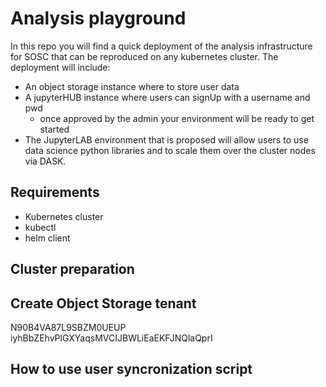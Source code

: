 # Analysis playground

In this repo you will find a quick deployment of the analysis infrastructure for SOSC that can be reproduced on any kubernetes cluster.
The deployment will include:

- An object storage instance where to store user data
- A jupyterHUB instance where users can signUp with a username and pwd
  - once approved by the admin your environment will be ready to get started
- The JupyterLAB environment that is proposed will allow users to use data science python libraries and to scale them over the cluster nodes via DASK.

## Requirements

- Kubernetes cluster
- kubectl
- helm client

## Cluster preparation


## Create Object Storage tenant


N90B4VA87L9SBZM0UEUP
iyhBbZEhvPlGXYaqsMVCIJBWLiEaEKFJNQlaQprI
## How to use user syncronization script
